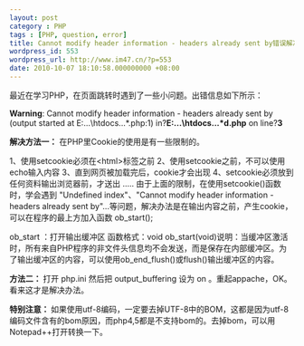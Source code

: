```yaml
---
layout: post
category : PHP
tags : [PHP, question, error]
title: Cannot modify header information - headers already sent by错误解决办法
wordpress_id: 553
wordpress_url: http://www.im47.cn/?p=553
date: 2010-10-07 18:10:58.000000000 +08:00
---
```

最近在学习PHP，在页面跳转时遇到了一些小问题。出错信息如下所示：

<strong>Warning</strong>: Cannot modify header information - headers already sent by (output started at E:\...\htdocs\...\*.php:1) in?<strong>E:\...\htdocs\...\*d.php</strong> on line?<strong>3</strong>

<strong></strong><strong>解决方法一：</strong>
在PHP里Cookie的使用是有一些限制的。

1、使用setcookie必须在&lt;html&gt;标签之前
2、使用setcookie之前，不可以使用echo输入内容
3、直到网页被加载完后，cookie才会出现
4、setcookie必须放到任何资料输出浏览器前，才送出
.....
由于上面的限制，在使用setcookie()函数时，学会遇到 "Undefined index"、"Cannot modify header information - headers already sent by"…等问题，解决办法是在输出内容之前，产生cookie，可以在程序的最上方加入函数 ob_start();

ob_start ：打开输出缓冲区
函数格式：void ob_start(void)说明：当缓冲区激活时，所有来自PHP程序的非文件头信息均不会发送，而是保存在内部缓冲区。为了输出缓冲区的内容，可以使用ob_end_flush()或flush()输出缓冲区的内容。

<strong>方法二：
</strong>打开 php.ini 然后把 output_buffering 设为 on 。重起appache，OK。看来这才是解决办法。

<strong>特别注意：</strong><strong>
</strong>如果使用utf-8编码，一定要去掉UTF-8中的BOM，这都是因为utf-8编码文件含有的bom原因，而php4,5都是不支持bom的。去掉bom，可以用Notepad++打开转换一下。

